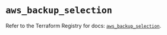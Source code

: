 # `aws_backup_selection`

Refer to the Terraform Registry for docs: [`aws_backup_selection`](https://registry.terraform.io/providers/hashicorp/aws/5.62.0/docs/resources/backup_selection).

